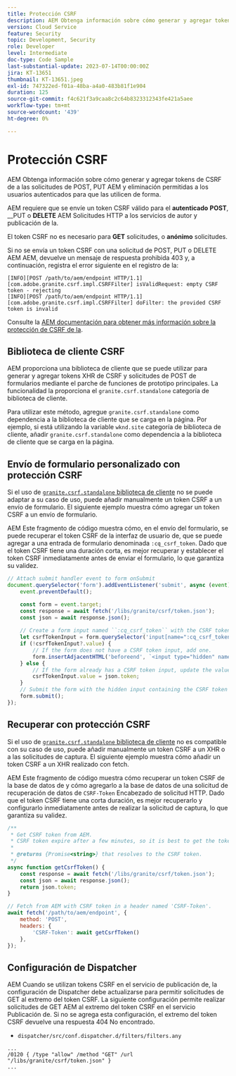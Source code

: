 ```yaml
---
title: Protección CSRF
description: AEM Obtenga información sobre cómo generar y agregar tokens de CSRF de a las solicitudes de POST, PUT AEM y eliminación permitidas a los usuarios autenticados para que las utilicen de forma.
version: Cloud Service
feature: Security
topic: Development, Security
role: Developer
level: Intermediate
doc-type: Code Sample
last-substantial-update: 2023-07-14T00:00:00Z
jira: KT-13651
thumbnail: KT-13651.jpeg
exl-id: 747322ed-f01a-48ba-a4a0-483b81f1e904
duration: 125
source-git-commit: f4c621f3a9caa8c2c64b8323312343fe421a5aee
workflow-type: tm+mt
source-wordcount: '439'
ht-degree: 0%

---
```


# Protección CSRF

AEM Obtenga información sobre cómo generar y agregar tokens de CSRF de a las solicitudes de POST, PUT AEM y eliminación permitidas a los usuarios autenticados para que las utilicen de forma.

AEM requiere que se envíe un token CSRF válido para el __autenticado__ __POST__, __PUT o __DELETE__ AEM Solicitudes HTTP a los servicios de autor y publicación de la.

El token CSRF no es necesario para __GET__ solicitudes, o __anónimo__ solicitudes.

Si no se envía un token CSRF con una solicitud de POST, PUT o DELETE AEM AEM, devuelve un mensaje de respuesta prohibida 403 y, a continuación, registra el error siguiente en el registro de la:

```log
[INFO][POST /path/to/aem/endpoint HTTP/1.1][com.adobe.granite.csrf.impl.CSRFFilter] isValidRequest: empty CSRF token - rejecting
[INFO][POST /path/to/aem/endpoint HTTP/1.1][com.adobe.granite.csrf.impl.CSRFFilter] doFilter: the provided CSRF token is invalid
```

Consulte la [AEM documentación para obtener más información sobre la protección de CSRF de la](https://experienceleague.adobe.com/docs/experience-manager-65/developing/introduction/csrf-protection.html).


## Biblioteca de cliente CSRF

AEM proporciona una biblioteca de cliente que se puede utilizar para generar y agregar tokens XHR de CSRF y solicitudes de POST de formularios mediante el parche de funciones de prototipo principales. La funcionalidad la proporciona el `granite.csrf.standalone` categoría de biblioteca de cliente.

Para utilizar este método, agregue `granite.csrf.standalone` como dependencia a la biblioteca de cliente que se carga en la página. Por ejemplo, si está utilizando la variable `wknd.site` categoría de biblioteca de cliente, añadir `granite.csrf.standalone` como dependencia a la biblioteca de cliente que se carga en la página.

## Envío de formulario personalizado con protección CSRF

Si el uso de [`granite.csrf.standalone` biblioteca de cliente](#csrf-client-library) no se puede adaptar a su caso de uso, puede añadir manualmente un token CSRF a un envío de formulario. El siguiente ejemplo muestra cómo agregar un token CSRF a un envío de formulario.

AEM Este fragmento de código muestra cómo, en el envío del formulario, se puede recuperar el token CSRF de la interfaz de usuario de, que se puede agregar a una entrada de formulario denominada `:cq_csrf_token`. Dado que el token CSRF tiene una duración corta, es mejor recuperar y establecer el token CSRF inmediatamente antes de enviar el formulario, lo que garantiza su validez.

```javascript
// Attach submit handler event to form onSubmit
document.querySelector('form').addEventListener('submit', async (event) => {
    event.preventDefault();

    const form = event.target;
    const response = await fetch('/libs/granite/csrf/token.json');
    const json = await response.json();
    
    // Create a form input named ``:cq_csrf_token`` with the CSRF token.
    let csrfTokenInput = form.querySelector('input[name=":cq_csrf_token"]');
    if (!csrfTokenInput?.value) {
        // If the form does not have a CSRF token input, add one.
        form.insertAdjacentHTML('beforeend', `<input type="hidden" name=":cq_csrf_token" value="${json.token}">`);
    } else {
        // If the form already has a CSRF token input, update the value.
        csrfTokenInput.value = json.token;
    }
    // Submit the form with the hidden input containing the CSRF token
    form.submit();
});
```

## Recuperar con protección CSRF

Si el uso de [`granite.csrf.standalone` biblioteca de cliente](#csrf-client-library) no es compatible con su caso de uso, puede añadir manualmente un token CSRF a un XHR o a las solicitudes de captura. El siguiente ejemplo muestra cómo añadir un token CSRF a un XHR realizado con fetch.

AEM Este fragmento de código muestra cómo recuperar un token CSRF de la base de datos de y cómo agregarlo a la base de datos de una solicitud de recuperación de datos de `CSRF-Token` Encabezado de solicitud HTTP. Dado que el token CSRF tiene una corta duración, es mejor recuperarlo y configurarlo inmediatamente antes de realizar la solicitud de captura, lo que garantiza su validez.

```javascript
/**
 * Get CSRF token from AEM.
 * CSRF token expire after a few minutes, so it is best to get the token before each request.
 * 
 * @returns {Promise<string>} that resolves to the CSRF token.
 */
async function getCsrfToken() {
    const response = await fetch('/libs/granite/csrf/token.json');
    const json = await response.json();
    return json.token;
}

// Fetch from AEM with CSRF token in a header named 'CSRF-Token'.
await fetch('/path/to/aem/endpoint', {
    method: 'POST',
    headers: {
        'CSRF-Token': await getCsrfToken()
    },
});
```

## Configuración de Dispatcher

AEM Cuando se utilizan tokens CSRF en el servicio de publicación de, la configuración de Dispatcher debe actualizarse para permitir solicitudes de GET al extremo del token CSRF. La siguiente configuración permite realizar solicitudes de GET AEM al extremo del token CSRF en el servicio Publicación de. Si no se agrega esta configuración, el extremo del token CSRF devuelve una respuesta 404 No encontrado.

* `dispatcher/src/conf.dispatcher.d/filters/filters.any`

```
...
/0120 { /type "allow" /method "GET" /url "/libs/granite/csrf/token.json" }
...
```
